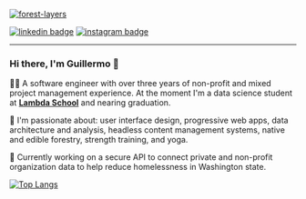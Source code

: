 <a href="https://www.youtube.com/watch?v=oZame1Brs9k" target="_blank"><img src="https://github.com/arriadevoe/arriadevoe/blob/master/forest-layers.jpg" alt="forest-layers"/></a>

[![linkedin badge](https://img.shields.io/badge/Guillermo_Arria--Devoe-30302f?style=flat&logo=linkedin)](https://www.linkedin.com/in/guillermo-arria-devoe/) [![instagram badge](https://img.shields.io/badge/@guillearria-30302f?style=flat&logo=instagram)](https://www.instagram.com/guillearria/)

---

### Hi there, I'm Guillermo 👋

🙇‍♂️ A software engineer with over three years of non-profit and mixed project management experience. At the moment I'm a data science student at **[Lambda School](https://lambdaschool.com/)** and nearing graduation.

💙 I'm passionate about: user interface design, progressive web apps, data architecture and analysis, headless content management systems, native and edible forestry, strength training, and yoga.

🤝 Currently working on a secure API to connect private and non-profit organization data to help reduce homelessness in Washington state.

<!-- 🌱 Explore my other projects on GitHub or through my portfolio: **[guillermoarriadevoe.com](https://guillermoarriadevoe.com/)**</br> -->

[![Top Langs](https://github-readme-stats.vercel.app/api/top-langs/?username=arriadevoe&hide=jupyter+notebook&layout=compact)](https://github.com/arriadevoe/github-readme-stats)
